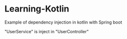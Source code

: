 # Learning-Kotlin

Example of dependency injection in kotlin with Spring boot

"UserService" is inject in "UserController"